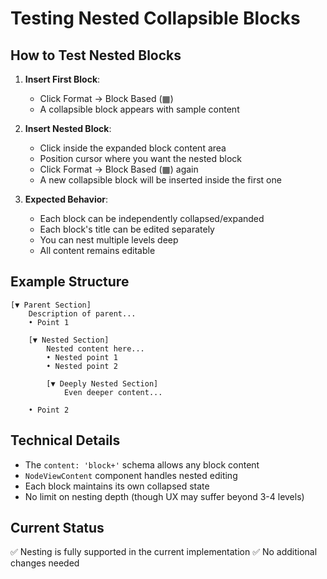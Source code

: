 # Testing Nested Collapsible Blocks

## How to Test Nested Blocks

1. **Insert First Block**:
   - Click Format → Block Based (▦)
   - A collapsible block appears with sample content

2. **Insert Nested Block**:
   - Click inside the expanded block content area
   - Position cursor where you want the nested block
   - Click Format → Block Based (▦) again
   - A new collapsible block will be inserted inside the first one

3. **Expected Behavior**:
   - Each block can be independently collapsed/expanded
   - Each block's title can be edited separately
   - You can nest multiple levels deep
   - All content remains editable

## Example Structure
```
[▼ Parent Section]
    Description of parent...
    • Point 1
    
    [▼ Nested Section]
        Nested content here...
        • Nested point 1
        • Nested point 2
        
        [▼ Deeply Nested Section]
            Even deeper content...
    
    • Point 2
```

## Technical Details
- The `content: 'block+'` schema allows any block content
- `NodeViewContent` component handles nested editing
- Each block maintains its own collapsed state
- No limit on nesting depth (though UX may suffer beyond 3-4 levels)

## Current Status
✅ Nesting is fully supported in the current implementation
✅ No additional changes needed
